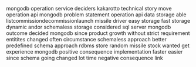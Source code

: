 mongodb operation service deciders kakarotto technical story move operation api mongodb problem statement operation api data storage able listcommissiondecommissionlaunch missile driver easy storage fast storage dynamic andor schemaless storage considered sql server mongodb outcome decided mongodb since product growth without strict requirement entitites changed often circumstance schemaless approach better predefined schema approach rdbms store random missile stock wanted get experience mongodb positive consequence implementation faster easier since schema going changed lot time negative consequence link